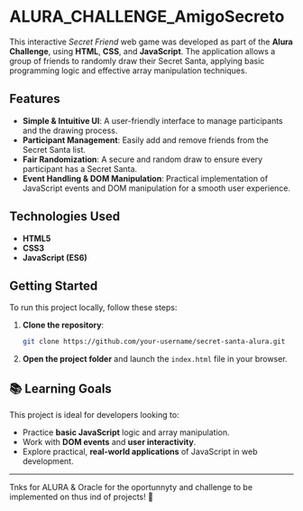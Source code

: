 # ALURA_CHALLENGE_AmigoSecreto

This interactive *Secret Friend* web game was developed as part of the **Alura Challenge**, using **HTML**, **CSS**, and **JavaScript**. The application allows a group of friends to randomly draw their Secret Santa, applying basic programming logic and effective array manipulation techniques.

## **Features**
- **Simple & Intuitive UI**: A user-friendly interface to manage participants and the drawing process.
- **Participant Management**: Easily add and remove friends from the Secret Santa list.
- **Fair Randomization**: A secure and random draw to ensure every participant has a Secret Santa.
- **Event Handling & DOM Manipulation**: Practical implementation of JavaScript events and DOM manipulation for a smooth user experience.

## **Technologies Used**
- **HTML5**
- **CSS3**
- **JavaScript (ES6)**

## **Getting Started**
To run this project locally, follow these steps:

1. **Clone the repository**:
    ```bash
    git clone https://github.com/your-username/secret-santa-alura.git
    ```
2. **Open the project folder** and launch the `index.html` file in your browser.

## 📚 **Learning Goals**
This project is ideal for developers looking to:
- Practice **basic JavaScript** logic and array manipulation.
- Work with **DOM events** and **user interactivity**.
- Explore practical, **real-world applications** of JavaScript in web development.

---

Tnks for ALURA & Oracle for the oportunnyty and challenge to be implemented on thus ind of projects! 🎁

